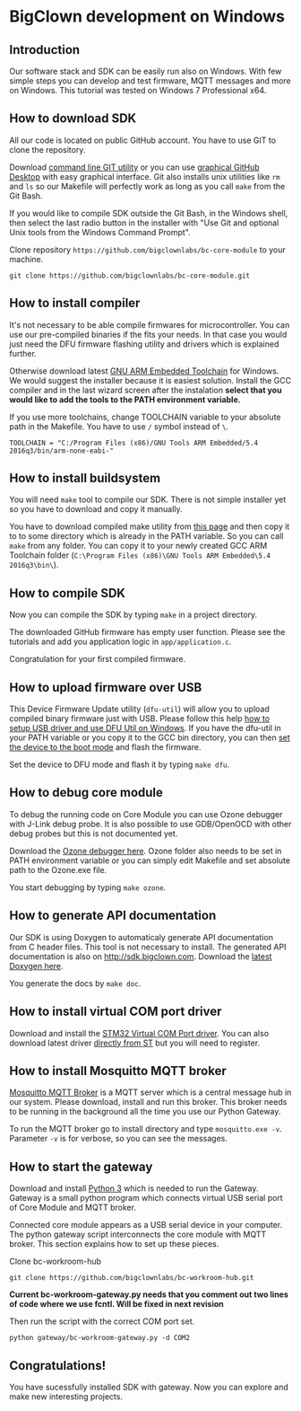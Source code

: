 # BigClown development on Windows

<!-- toc -->


## Introduction


Our software stack and SDK can be easily run also on Windows.
With few simple steps you can develop and test firmware, MQTT messages and more on Windows.
This tutorial was tested on Windows 7 Professional x64.


## How to download SDK


All our code is located on public GitHub account. You have to use GIT to clone the repository.

Download [command line GIT utility](https://git-scm.com/download/win) or you can use [graphical GitHub Desktop](https://desktop.github.com/) with easy graphical interface.
Git also installs unix utilities like `rm` and `ls` so our Makefile will perfectly work as long as you call `make` from the Git Bash.

If you would like to compile SDK outside the Git Bash, in the Windows shell, then select the last radio button in the installer with "Use Git and optional Unix tools from the Windows Command Prompt".

Clone repository `https://github.com/bigclownlabs/bc-core-module` to your machine.

`git clone https://github.com/bigclownlabs/bc-core-module.git`



## How to install compiler


It's not necessary to be able compile firmwares for microcontroller.
You can use our pre-compiled binaries if the fits your needs.
In that case you would just need the DFU firmware flashing utility and drivers which is explained further.

Otherwise download latest [GNU ARM Embedded Toolchain](https://launchpad.net/gcc-arm-embedded/+download) for Windows.
We would suggest the installer because it is easiest solution. Install the GCC compiler and in the last wizard screen after the instalation **select that you would like to add the tools to the PATH environment variable.**

If you use more toolchains, change TOOLCHAIN variable to your absolute path in the Makefile. You have to use `/` symbol instead of `\`.

`TOOLCHAIN = "C:/Program Files (x86)/GNU Tools ARM Embedded/5.4 2016q3/bin/arm-none-eabi-"`


## How to install buildsystem


You will need `make` tool to compile our SDK. There is not simple installer yet so you have to download and copy it manually.

You have to download compiled make utility from [this page](http://www.equation.com/servlet/equation.cmd?fa=make) and then copy it to to some directory which is already in the PATH variable. So you can call `make` from any folder. You can copy it to your newly created GCC ARM Toolchain folder (`C:\Program Files (x86)\GNU Tools ARM Embedded\5.4 2016q3\bin\`).


## How to compile SDK


Now you can compile the SDK by typing `make` in a project directory.

The downloaded GitHub firmware has empty user function. Please see the tutorials and add you application logic in `app/application.c`.

Congratulation for your first compiled firmware.


## How to upload firmware over USB


This Device Firmware Update utility (`dfu-util`) will allow you to upload compiled binary firmware just with USB.
Please follow this help [how to setup USB driver and use DFU Util on Windows](https://doc.bigclown.com/core-module.html#on-windows-10-64-bit-desktop).
If you have the dfu-util in your PATH variable or you copy it to the GCC bin directory, you can then [set the device to the boot mode](https://doc.bigclown.com/core-module.html#programming-using-usb-dfu-bootloader) and flash the firmware.

Set the device to DFU mode and flash it by typing `make dfu`.


## How to debug core module


To debug the running code on Core Module you can use Ozone debugger with J-Link debug probe. It is also possible to use GDB/OpenOCD with other debug probes but this is not documented yet.

Download the [Ozone debugger here](https://www.segger.com/downloads/jlink#Ozone).
Ozone folder also needs to be set in PATH environment variable or you can simply edit Makefile and set absolute path to the Ozone.exe file.

You start debugging by typing `make ozone`.


## How to generate API documentation


Our SDK is using Doxygen to automaticaly generate API documentation from C header files.
This tool is not necessary to install.
The generated API documentation is also on http://sdk.bigclown.com.
Download the [latest Doxygen here](http://www.stack.nl/~dimitri/doxygen/download.html).

You generate the docs by `make doc`.


## How to install virtual COM port driver


Download and install the [STM32 Virtual COM Port driver](https://drive.google.com/open?id=0B5pXL_JAACMvczQ0MVM1eUZILXc). You can also download latest driver [directly from ST](http://www.st.com/en/development-tools/stsw-stm32102.html) but you will need to register.


## How to install Mosquitto MQTT broker


[Mosquitto MQTT Broker](https://mosquitto.org/download/) is a MQTT server which is a central message hub in our system. Please download, install and run this broker. This broker needs to be running in the background all the time you use our Python Gateway.

To run the MQTT broker go to install directory and type `mosquitto.exe -v`.
Parameter `-v` is for verbose, so you can see the messages.


## How to start the gateway


Download and install [Python 3](https://www.python.org/downloads/) which is needed to run the Gateway. Gateway is a small python program which connects virtual USB serial port of Core Module and MQTT broker.

Connected core module appears as a USB serial device in your computer.
The python gateway script interconnects the core module with MQTT broker.
This section explains how to set up these pieces.

Clone bc-workroom-hub

`git clone https://github.com/bigclownlabs/bc-workroom-hub.git`

**Current bc-workroom-gateway.py needs that you comment out two lines of code where we use fcntl. Will be fixed in next revision**

Then run the script with the correct COM port set.

`python gateway/bc-workroom-gateway.py -d COM2`


## Congratulations!


You have sucessfully installed SDK with gateway. Now you can explore and make new interesting projects.
